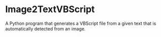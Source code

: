 # Image2TextVBScript
A Python program that generates a VBScript file from a given text that is automatically detected from an image.
